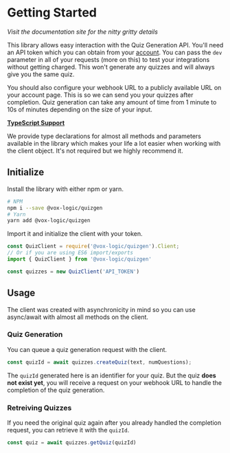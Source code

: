 # Getting Started

_Visit the documentation site for the nitty gritty details_

This library allows easy interaction with the Quiz Generation API. You'll need an API token which you can obtain from your [account](https://quizgen.io/account). You can pass the `dev` parameter in all of your requests (more on this) to test your integrations without getting charged. This won't generate any quizzes and will always give you the same quiz.

You should also configure your webhook URL to a publicly available URL on your account page. This is so we can send you your quizzes after completion. Quiz generation can take any amount of time from 1 minute to 10s of minutes depending on the size of your input. 

<u>**TypeScript Support**</u>

We provide type declarations for almost all methods and parameters available in the library which makes your life a lot easier when working with the client object. It's not required but we highly recommend it.

## Initialize

Install the library with either npm or yarn.

```bash
# NPM
npm i --save @vox-logic/quizgen
# Yarn
yarn add @vox-logic/quizgen
```

Import it and initialize the client with your token.

```javascript
const QuizClient = require('@vox-logic/quizgen').Client;
// Or if you are using ES6 import/exports
import { QuizClient } from '@vox-logic/quizgen'

const quizzes = new QuizClient('API_TOKEN')
```

## Usage

The client was created with asynchronicity in mind so you can use async/await with almost all methods on the client.

### Quiz Generation

You can queue a quiz generation request with the client.

```javascript
const quizId = await quizzes.createQuiz(text, numQuestions);
```

The `quizId` generated here is an identifier for your quiz. But the quiz **does not exist yet**, you will receive a request on your webhook URL to handle the completion of the quiz generation.

### Retreiving Quizzes

If you need the original quiz again after you already handled the completion request, you can retrieve it with the `quizId`. 

```javascript
const quiz = await quizzes.getQuiz(quizId)
```

